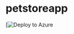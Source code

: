 # petstoreapp

[![Deploy to Azure](https://portal.azure.com/#create/Microsoft.Template/uri/https%3A%2F%2Fraw.githubusercontent.com%2Flink78%2Fpetstoreapp%2Fmaster%2FPetSoreApp%2Fazuredeploy.yaml)
